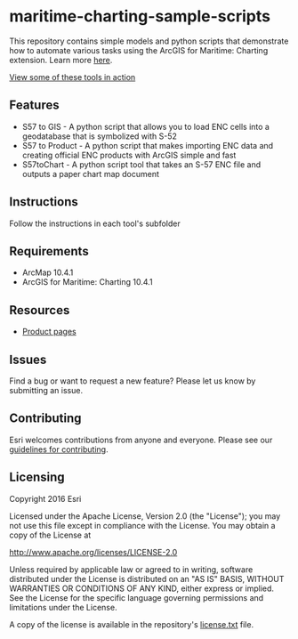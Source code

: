 # maritime-charting-sample-scripts

This repository contains simple models and python scripts that demonstrate how to automate various tasks using the ArcGIS for Maritime: Charting extension. Learn more [here](http://www.esri.com/software/arcgis/extensions/maritime/charting/).

[View some of these tools in action](https://www.youtube.com/channel/UC3TLoqZ0pAY9CU3ff58k3rg/)


## Features
* S57 to GIS - A python script that allows you to load ENC cells into a geodatabase that is symbolized with S-52
* S57 to Product - A python script that makes importing ENC data and creating official ENC products with ArcGIS simple and fast
* S57toChart - A python script tool that takes an S-57 ENC file and outputs a paper chart map document

## Instructions

Follow the instructions in each tool's subfolder

## Requirements

* ArcMap 10.4.1
* ArcGIS for Maritime: Charting 10.4.1

## Resources

* [Product pages](http://www.esri.com/software/arcgis/extensions/maritime/charting/)

## Issues

Find a bug or want to request a new feature?  Please let us know by submitting an issue.

## Contributing

Esri welcomes contributions from anyone and everyone. Please see our [guidelines for contributing](https://github.com/esri/contributing).

## Licensing
Copyright 2016 Esri

Licensed under the Apache License, Version 2.0 (the "License");
you may not use this file except in compliance with the License.
You may obtain a copy of the License at

   http://www.apache.org/licenses/LICENSE-2.0

Unless required by applicable law or agreed to in writing, software
distributed under the License is distributed on an "AS IS" BASIS,
WITHOUT WARRANTIES OR CONDITIONS OF ANY KIND, either express or implied.
See the License for the specific language governing permissions and
limitations under the License.

A copy of the license is available in the repository's [license.txt]( https://raw.github.com/Esri/quickstart-map-js/master/license.txt) file.
